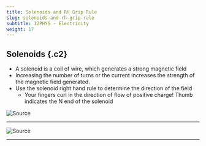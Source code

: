 ```yaml
---
title: Solenoids and RH Grip Rule
slug: solenoids-and-rh-grip-rule
subtitle: 12PHYS - Electricity
weight: 17
---
```


## Solenoids {.c2}

- A solenoid is a coil of wire, which generates a strong magnetic field
- Increasing the number of turns or the current increases the strength of the magnetic field generated.
- Use the solenoid right hand rule to determine the direction of the field
    + Your fingers curl in the direction of flow of positive charge! Thumb indicates the N end of the solenoid

![[Source](https://en.wikipedia.org/wiki/Solenoid)](https://upload.wikimedia.org/wikipedia/commons/thumb/d/d0/Coil_right-hand_rule.svg/330px-Coil_right-hand_rule.svg.png)

---

![[Source](https://en.wikipedia.org/wiki/Solenoid)](https://upload.wikimedia.org/wikipedia/commons/thumb/0/0d/VFPt_Solenoid_correct2.svg/2880px-VFPt_Solenoid_correct2.svg.png)

---


